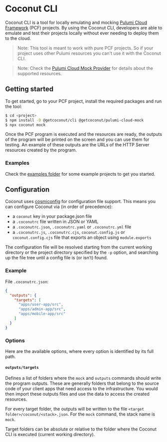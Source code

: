 # Coconut CLI

Coconut CLI is a tool for locally emulating and mocking [Pulumi Cloud Framework](https://github.com/pulumi/pulumi-cloud) (PCF) projects. By using the Coconut CLI, developers are able to emulate and test their projects locally without ever needing to deploy them to the cloud.

> Note: This tool is meant to work with pure PCF projects. So if your project uses other Pulumi resources you can't use it with the Coconut CLI.

> Note: Check the [Pulumi Cloud Mock Provider](https://www.npmjs.com/package/@getcoconut/pulumi-cloud-mock) for details about the supported resources.

## Getting started

To get started, go to your PCF project, install the required packages and run the tool:

```sh
$ cd <project>
$ npm install -D @getcoconut/cli @getcoconut/pulumi-cloud-mock
$ npx coconut mock
```

Once the PCF program is executed and the resources are ready, the outputs of the program will be printed on the screen and you can use them for testing. An example of these outputs are the URLs of the HTTP Server resources created by the program.

### Examples

Check the [examples folder](./examples) for some example projects to get you started.

## Configuration

Coconut uses [cosmiconfig](https://www.npmjs.com/package/cosmiconfig) for configuration file support. This means you can configure Coconut via (in order of precedence):

- a `coconut` key in your package.json file
- a `.coconutrc` file written in JSON or YAML
- a `.coconutrc.json`, `.coconutrc.yaml` or `.coconutrc.yml` file
- a `.coconutrc.js`, `.coconutrc.cjs`, `coconut.config.js` or `coconut.config.cjs` file that exports an object using `module.exports`

The configuration file will be resolved starting from the current working directory or the project directory specified by the `-p` option, and searching up the file tree until a config file is (or isn’t) found.

### Example

File `.coconutrc.json`:

```json
{
  "outputs": {
    "targets": [
      "apps/user-app/src",
      "apps/admin-app/src",
      "apps/mobile-app/src"
    ]
  }
}
```

### Options

Here are the available options, where every option is identified by its full path.

#### `outputs/targets`

Defines a list of folders where the `mock` and `outputs` commands should write the program outputs. These are generally folders that belong to the source code of your client apps that need access to the infrastructure. You would then import these outputs files and use the data to access the created resources.

For every target folder, the outputs will be written to the file `<target folder>/coconut/<stack>.json`. For the `mock` command, the stack name is `mock`.

Target folders can be absolute or relative to the folder where the Coconut CLI is executed (current working directory).
